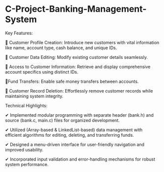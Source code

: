 # C-Project-Banking-Management-System
Key Features:

🔹 Customer Profile Creation: Introduce new customers with vital information like name, account type, cash balance, and unique IDs.

🔹 Customer Data Editing: Modify existing customer details seamlessly.

🔹 Access to Customer Information: Retrieve and display comprehensive account specifics using distinct IDs.

🔹Fund Transfers: Enable safe money transfers between accounts.

🔹 Customer Record Deletion: Effortlessly remove customer records while maintaining system integrity.



Technical Highlights:

✔ Implemented modular programming with separate header (bank.h) and source (bank.c, main.c) files for organized development.

✔ Utilized (Array-based & LinkedList-based) data management with efficient algorithms for editing, deleting, and transferring funds.

✔ Designed a menu-driven interface for user-friendly navigation and improved usability.

✔ Incorporated input validation and error-handling mechanisms for robust system performance. 

